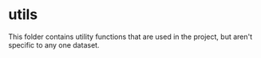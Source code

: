 # utils

This folder contains utility functions that are used in the project,
but aren't specific to any one dataset.
